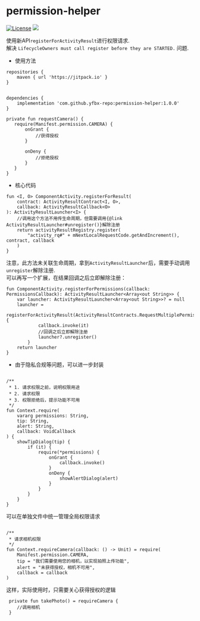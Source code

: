 # permission-helper
[![License](https://img.shields.io/github/license/yfbx-repo/permission-helper)](https://mit-license.org/)
[![](https://img.shields.io/badge/release-1.0.0-blue.svg)](https://github.com/yfbx-repo/permission-helper/releases)    

使用新API`registerForActivityResult`进行权限请求.    
解决 `LifecycleOwners must call register before they are STARTED.` 问题.    

- 使用方法
```
repositories {
    maven { url 'https://jitpack.io' }
}


dependencies {
    implementation 'com.github.yfbx-repo:permission-helper:1.0.0'
}
```

```
private fun requestCamera() {
   require(Manifest.permission.CAMERA) {
       onGrant {
           //获得授权
       }

       onDeny {
           //拒绝授权
       }
   }
}

```

- 核心代码
```
fun <I, O> ComponentActivity.registerForResult(
    contract: ActivityResultContract<I, O>,
    callback: ActivityResultCallback<O>
): ActivityResultLauncher<I> {
    //调用这个方法不用传生命周期，但需要调用{@link ActivityResultLauncher#unregister()}解除注册
    return activityResultRegistry.register(
        "activity_rq#" + mNextLocalRequestCode.getAndIncrement(), contract, callback
    )
}
```

注意，此方法未关联生命周期，拿到`ActivityResultLauncher`后，需要手动调用`unregister`解除注册.    
可以再写一个扩展，在结果回调之后立即解除注册：

```
fun ComponentActivity.registerForPermissions(callback: PermissionsCallback): ActivityResultLauncher<Array<out String>> {
    var launcher: ActivityResultLauncher<Array<out String>>? = null
    launcher =
        registerForActivityResult(ActivityResultContracts.RequestMultiplePermissions()) {
            callback.invoke(it)
            //回调之后立即解除注册
            launcher?.unregister()
        }
    return launcher
}
```

- 由于隐私合规等问题，可以进一步封装
```

/**
 * 1. 请求权限之前，说明权限用途
 * 2. 请求权限
 * 3. 权限拒绝后，提示功能不可用
 */
fun Context.require(
    vararg permissions: String,
    tip: String,
    alert: String,
    callback: VoidCallback
) {
    showTipDialog(tip) {
        if (it) {
            require(*permissions) {
                onGrant {
                    callback.invoke()
                }
                onDeny {
                    showAlertDialog(alert)
                }
            }
        }
    }
}
```

可以在单独文件中统一管理全局权限请求
```

/**
 * 请求相机权限
 */
fun Context.requireCamera(callback: () -> Unit) = require(
    Manifest.permission.CAMERA,
    tip = "我们需要使用您的相机，以实现拍照上传功能",
    alert = "未获得授权，相机不可用",
    callback = callback
)

```

这样，实际使用时，只需要关心获得授权的逻辑

```
 private fun takePhoto() = requireCamera {
    //调用相机
 }
```
